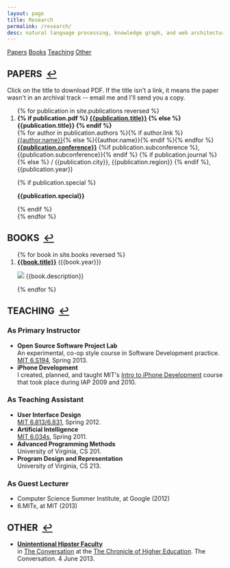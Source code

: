 ```yaml
---
layout: page
title: Research
permalink: /research/
desc: natural language processing, knowledge graph, and web architecture
---
```


<a name="toc"></a>
<div class="horizontal-list page-links">
  <span style="list-style-type:none"><a href="#papers">Papers</a></span>
  <span><a href="#books">Books</a></span>
  <span><a href="#teaching">Teaching</a></span>
  <span><a href="#other">Other</a></span>
</div>

<a name="papers"></a>
<h2 class="subheader">PAPERS &nbsp;<a href="#toc">&#8617;</a></h2>

<p>Click on the title to download PDF. If the title isn't a link, it means the
paper wasn't in an archival track -- email me and I'll send you a copy.</p>

<ol>
{% for publication in site.publications reversed %}

<li class="paper">
  <b>
    {% if publication.pdf %}
    <a href="{{publication.pdf}} ">{{publication.title}}</a>
    {% else %}
    {{publication.title}}
    {% endif %}
  </b>

  <div class="authors">
    {% for author in publication.authors %}<span>{% if author.link %}<a href="{{author.link}}">{{author.name}}</a>{% else %}{{author.name}}{% endif %}</span>{% endfor %}
  </div>

  <div class="conference">
    <strong>
      <a href="{{publication.conferenceLink}}">{{publication.conference}}</a></strong>
      {%if publication.subconference %}, {{publication.subconference}}{% endif %} 
      {% if publication.journal %}{% else %} / {{publication.city}}, {{publication.region}} {% endif %}, {{publication.year}}    
  </div>

  {% if publication.special %}
  <p><b>{{publication.special}}</b></p>
  {% endif %}

</li>
{% endfor %}
</ol>

<a name="books"></a>
<h2 class="subheader">BOOKS &nbsp;<a href="#toc">&#8617;</a></h2>
<ol style="clear:both;display:block;"> 
{% for book in site.books reversed %}
<li class="paper">
  <div style="margin-bottom: 10px; padding-bottom:0;"><b><a href="{{book.link}}">{{book.title}}</a></b> ({{book.year}})</div>
  <p><a href="{{book.link}}"><img src="{{book.image}}" style="max-width: 100px"/></a> {{book.description}}</p>
</li>
{% endfor %}
</ol>  

<a name="teaching" style="clear:both;display:block"></a>
<h2 class="subheader">TEACHING &nbsp;<a href="#toc">&#8617;</a> </h2>

<h3 class="subsubheader">As Primary Instructor</h3>

<ul>
  <li>
    <b>Open Source Software Project Lab</b><br />
    An experimental, co-op style course in Software Development practice. <a href="http://courses.csail.mit.edu/6.S194">MIT 6.S194</a>, Spring 2013.
  </li>
  <li>
    <b>iPhone Development</b><br />
    I created, planned, and taught MIT's <a href="http://iphonedev.csail.mit.edu/">Intro to iPhone Development</a> course that took place during IAP 2009 and 2010.
  </li>
</ul>

<h3 class="subsubheader">As Teaching Assistant</h3>

<ul>
  <li>
    <b>User Interface Design</b><br />
    <a href="http://stellar.mit.edu/S/course/6/sp12/6.813/">MIT 6.813/6.831</a>, Spring 2012.
  </li>
  <li>
    <b>Artificial Intelligence</b><br />
    <a href="http://courses.csail.mit.edu/6.034s/">MIT 6.034s</a>, Spring 2011.
  </li>
  <li>
    <b>Advanced Programming Methods</b><br />
    University of Virginia, CS 201.
  </li>
  <li>
    <b>Program Design and Representation</b><br />
    University of Virginia, CS 213.
  </li>
</ul>

<h3 class="subsubheader">As Guest Lecturer</h3>

<ul>
  <li>Computer Science Summer Institute, at Google (2012)</li>
  <li>6.MITx, at MIT (2013)</li>
</ul>

<a name="other"></a>
<h2 class="subheader">OTHER &nbsp;<a href="#toc">&#8617;</a> </h2>
 
<ul class="">
  <li>
  <b><a href="http://chronicle.com/blogs/conversation/2013/06/04/unintentional-hipster-faculty/">Unintentional Hipster Faculty</a></b><br />
  in <a href="http://chronicle.com/blogs/conversation/">The Conversation</a> at the <a href="http://chronicle.com">The Chronicle of Higher Education</a>. The Conversation. 4 June 2013.
  </li>
</ul>
  


